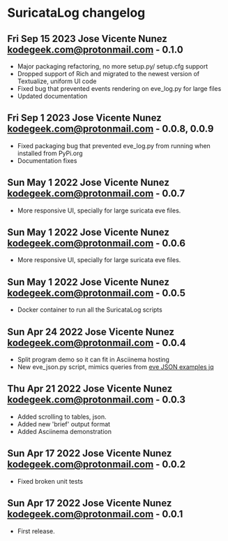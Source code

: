 # SuricataLog changelog

## Fri Sep 15 2023 Jose Vicente Nunez <kodegeek.com@protonmail.com> - 0.1.0
- Major packaging refactoring, no more setup.py/ setup.cfg support
- Dropped support of Rich and migrated to the newest version of Textualize, uniform UI code
- Fixed bug that prevented events rendering on eve_log.py for large files
- Updated documentation

## Fri Sep 1 2023 Jose Vicente Nunez <kodegeek.com@protonmail.com> - 0.0.8, 0.0.9
- Fixed packaging bug that prevented eve_log.py from running when installed from PyPi.org
- Documentation fixes

## Sun May 1 2022 Jose Vicente Nunez <kodegeek.com@protonmail.com> - 0.0.7
- More responsive UI, specially for large suricata eve files.

## Sun May 1 2022 Jose Vicente Nunez <kodegeek.com@protonmail.com> - 0.0.6
- More responsive UI, specially for large suricata eve files.

## Sun May 1 2022 Jose Vicente Nunez <kodegeek.com@protonmail.com> - 0.0.5
- Docker container to run all the SuricataLog scripts

## Sun Apr 24 2022 Jose Vicente Nunez <kodegeek.com@protonmail.com> - 0.0.4
- Split program demo so it can fit in Asciinema hosting
- New eve_json.py script, mimics queries from [eve JSON examples jq](https://suricata.readthedocs.io/en/suricata-6.0.0/output/eve/eve-json-examplesjq.html)

## Thu Apr 21 2022 Jose Vicente Nunez <kodegeek.com@protonmail.com> - 0.0.3
- Added scrolling to tables, json.
- Added new 'brief' output format
- Added Asciinema demonstration

## Sun Apr 17 2022 Jose Vicente Nunez <kodegeek.com@protonmail.com> - 0.0.2
- Fixed broken unit tests

## Sun Apr 17 2022 Jose Vicente Nunez <kodegeek.com@protonmail.com> - 0.0.1
- First release.
